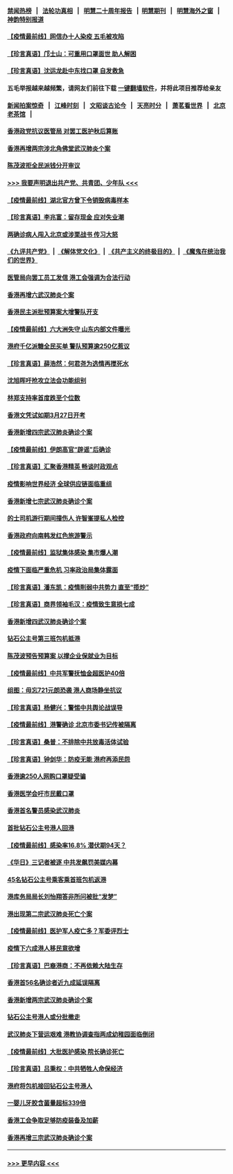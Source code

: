 #### [禁闻热榜](热点新闻.md?=0)  &nbsp;&nbsp;|&nbsp;&nbsp; [法轮功真相](https://github.com/gfw-breaker/truth/blob/master/README.md?=0) &nbsp;&nbsp;|&nbsp;&nbsp; [明慧二十周年报告](https://github.com/gfw-breaker/mh-reports/blob/master/README.md?=0) &nbsp;&nbsp;|&nbsp;&nbsp;[明慧期刊](https://github.com/gfw-breaker/mh-qikan) &nbsp;&nbsp;|&nbsp;&nbsp; [明慧海外之窗](https://github.com/gfw-breaker/mh-news/blob/master/README.md?=0) &nbsp;&nbsp;|&nbsp;&nbsp; [神韵特别报道](https://github.com/gfw-breaker/mh-news/blob/master/shenyun.md?=0)
#### [【疫情最前线】网信办十人染疫 五毛被攻陷](../pages/nsc415/n11903757.md?t=03020031) 
#### [【珍言真语】邝士山：可重用口罩面世 助人解困](../pages/nsc415/n11903875.md?t=03020031) 
#### [【珍言真语】沈运龙赴中东找口罩 自发救急](../pages/nsc415/n11903291.md?t=03020031) 
#### 五毛举报越来越频繁，请网友们前往下载 [一键翻墙软件](https://github.com/gfw-breaker/ssr-accounts)，并将此项目推荐给亲友
#### [新闻拍案惊奇](https://github.com/gfw-breaker/banned-news/blob/master/pages/link4.md) &nbsp;&nbsp;|&nbsp;&nbsp; [江峰时刻](https://github.com/gfw-breaker/banned-news/blob/master/pages/link4.md) &nbsp;&nbsp;|&nbsp;&nbsp; [文昭谈古论今](https://github.com/gfw-breaker/banned-news/blob/master/pages/link4.md) &nbsp;&nbsp;|&nbsp;&nbsp; [天亮时分](https://github.com/gfw-breaker/banned-news/blob/master/pages/link4.md) &nbsp;&nbsp;|&nbsp;&nbsp; [萧茗看世界](https://github.com/gfw-breaker/banned-news/blob/master/pages/link4.md) &nbsp;&nbsp;|&nbsp;&nbsp; [北京老茶馆](https://github.com/gfw-breaker/banned-news/blob/master/pages/link4.md) &nbsp;&nbsp;|&nbsp;&nbsp; 
#### [香港政党抗议医管局 对罢工医护秋后算账](../pages/nsc415/n11901746.md?t=03020031) 
#### [香港再增两宗涉北角佛堂武汉肺炎个案](../pages/nsc415/n11901737.md?t=03020031) 
#### [陈茂波拒全民派钱分开审议](../pages/nsc415/n11901672.md?t=03020031) 
#### [>>> 我要声明退出共产党、共青团、少年队 <<<](https://github.com/begood0513/goodnews/blob/master/quit/letter.md) 
#### [【疫情最前线】湖北官方曾下令销毁病毒样本](../pages/nsc415/n11901518.md?t=03020031) 
#### [【珍言真语】李兆富：留存现金 应对失业潮](../pages/nsc415/n11901448.md?t=03020031) 
#### [两确诊病人闯入北京或涉栗战书 传习大怒](../pages/nsc415/n11901180.md?t=03020031) 
#### [《九评共产党》](https://github.com/begood0513/9ping.md/blob/master/README.md) &nbsp;|&nbsp; [《解体党文化》](../../../../jtdwh.md/blob/master/README.md)  &nbsp;|&nbsp; [《共产主义的终极目的》](../../../../gczydzjmd.md/blob/master/README.md) &nbsp;|&nbsp; [《魔鬼在统治我们的世界》](../../../../mgztzwmdsj.md/blob/master/README.md) 
#### [医管局向罢工员工发信 港工会强调为合法行动](../pages/nsc415/n11898870.md?t=03020031) 
#### [香港再增六武汉肺炎个案](../pages/nsc415/n11898843.md?t=03020031) 
#### [香港民主派批预算案大增警队开支](../pages/nsc415/n11898813.md?t=03020031) 
#### [【疫情最前线】六大洲失守 山东内部文件曝光](../pages/nsc415/n11898455.md?t=03020031) 
#### [港府千亿派糖全民买单 警队预算逾250亿惹议](../pages/nsc415/n11898608.md?t=03020031) 
#### [【珍言真语】薛浩然：何君尧为选情再搅死水](../pages/nsc415/n11898269.md?t=03020031) 
#### [沈旭晖吁抢攻立法会功能组别](../pages/nsc415/n11896084.md?t=03020031) 
#### [林郑支持率首度跌至个位数](../pages/nsc415/n11896058.md?t=03020031) 
#### [香港文凭试如期3月27日开考](../pages/nsc415/n11896055.md?t=03020031) 
#### [香港新增四宗武汉肺炎确诊个案](../pages/nsc415/n11896040.md?t=03020031) 
#### [【疫情最前线】伊朗高官“辟谣”后确诊](../pages/nsc415/n11895902.md?t=03020031) 
#### [【珍言真语】汇聚香港精英 畅谈时政观点](../pages/nsc415/n11895733.md?t=03020031) 
#### [疫情影响世界经济 全球供应链面临重组](../pages/nsc415/n11895634.md?t=03020031) 
#### [香港新增七宗武汉肺炎确诊个案](../pages/nsc415/n11893498.md?t=03020031) 
#### [的士司机游行期间撞伤人 许智峯提私人检控](../pages/nsc415/n11893483.md?t=03020031) 
#### [香港政府向南韩发红色旅游警示](../pages/nsc415/n11893398.md?t=03020031) 
#### [【疫情最前线】监狱集体感染 集市爆人潮](../pages/nsc415/n11893181.md?t=03020031) 
#### [疫情下面临严重危机  习率政治局集体露面](../pages/nsc415/n11893305.md?t=03020031) 
#### [【珍言真语】潘东凯：疫情削弱中共势力 直至“揽炒”](../pages/nsc415/n11892866.md?t=03020031) 
#### [【珍言真语】商界领袖毛汉：疫情致生意损七成](../pages/nsc415/n11890348.md?t=03020031) 
#### [香港新增四武汉肺炎确诊个案](../pages/nsc415/n11890610.md?t=03020031) 
#### [钻石公主号第三班包机抵港](../pages/nsc415/n11890645.md?t=03020031) 
#### [陈茂波预告预算案 以撑企业保就业为目标](../pages/nsc415/n11890574.md?t=03020031) 
#### [【疫情最前线】中共军警抚恤金超医护40倍](../pages/nsc415/n11890458.md?t=03020031) 
#### [组图：毋忘721元朗恐袭 港人商场静坐抗议](../pages/nsc415/n11876882.md?t=03020031) 
#### [【珍言真语】杨健兴：警惕中共舆论战误导](../pages/nsc415/n11888131.md?t=03020031) 
#### [【疫情最前线】港警确诊 北京市委书记传被隔离](../pages/nsc415/n11886872.md?t=03020031) 
#### [【珍言真语】桑普：不排除中共放毒活体试验](../pages/nsc415/n11886832.md?t=03020031) 
#### [【珍言真语】钟剑华：防疫无能 港府再添民怨](../pages/nsc415/n11884504.md?t=03020031) 
#### [香港逾250人网购口罩疑受骗](../pages/nsc415/n11884388.md?t=03020031) 
#### [香港医学会吁市民戴口罩](../pages/nsc415/n11884367.md?t=03020031) 
#### [香港首名警员感染武汉肺炎](../pages/nsc415/n11884357.md?t=03020031) 
#### [首批钻石公主号港人回港](../pages/nsc415/n11884333.md?t=03020031) 
#### [【疫情最前线】感染率16.8% 潜伏期94天？](../pages/nsc415/n11884256.md?t=03020031) 
#### [《华日》三记者被逐 中共发飙罚美媒内幕](../pages/nsc415/n11884184.md?t=03020031) 
#### [45名钻石公主号乘客乘首班包机返港](../pages/nsc415/n11881770.md?t=03020031) 
#### [港库务局局长刘怡翔答非所问被批“发梦”](../pages/nsc415/n11881752.md?t=03020031) 
#### [港出现第二宗武汉肺炎死亡个案](../pages/nsc415/n11881736.md?t=03020031) 
#### [【疫情最前线】医护军人疫亡多？军委评烈士](../pages/nsc415/n11881655.md?t=03020031) 
#### [疫情下六成港人移民意欲增](../pages/nsc415/n11881699.md?t=03020031) 
#### [【珍言真语】巴裔港商：不再依赖大陆生存](../pages/nsc415/n11881126.md?t=03020031) 
#### [香港首56名确诊者近九成延误隔离](../pages/nsc415/n11879079.md?t=03020031) 
#### [香港新增两宗武汉肺炎确诊个案](../pages/nsc415/n11879064.md?t=03020031) 
#### [钻石公主号港人或分批撤走](../pages/nsc415/n11879029.md?t=03020031) 
#### [武汉肺炎下营运艰难 港教协调查指两成幼稚园面临倒闭](../pages/nsc415/n11878989.md?t=03020031) 
#### [【疫情最前线】大批医护感染 院长确诊死亡](../pages/nsc415/n11878595.md?t=03020031) 
#### [【珍言真语】吕秉权：中共牺牲人命保经济](../pages/nsc415/n11878390.md?t=03020031) 
#### [港府将包机接回钻石公主号港人](../pages/nsc415/n11876352.md?t=03020031) 
#### [一婴儿牙胶含菌量超标339倍](../pages/nsc415/n11876336.md?t=03020031) 
#### [香港工会争取足够防疫装备及加薪](../pages/nsc415/n11876313.md?t=03020031) 
#### [香港再增三宗武汉肺炎确诊个案](../pages/nsc415/n11876297.md?t=03020031) 

----
#### [ >>> 更早内容 <<< ](../indexes/nsc415-earlier.md)
